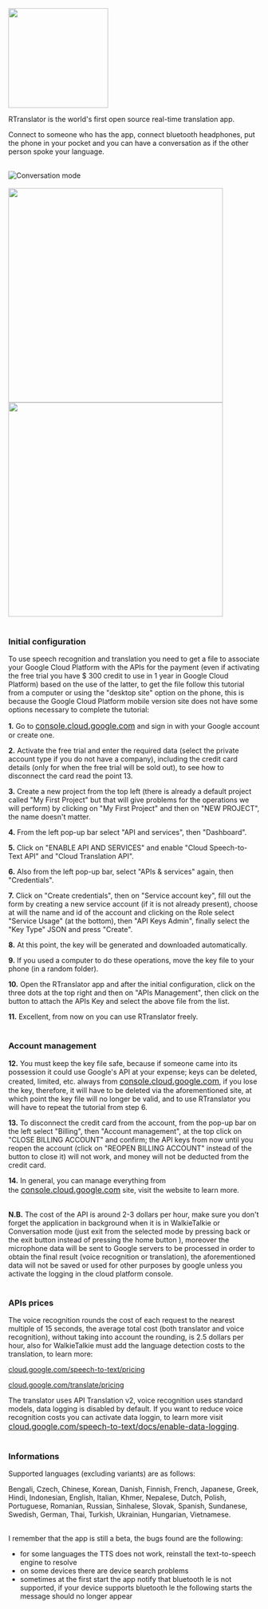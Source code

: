 <img src="https://github.com/LucaMartino/RTranslator/blob/master/images/logo_beta_cut.png" width="200">

RTranslator is the world's first open source real-time translation app.

Connect to someone who has the app, connect bluetooth headphones, put the phone in your pocket and you can have a conversation as if the other person spoke your language.
<br /><br />

![Conversation mode](https://github.com/LucaMartino/RTranslator/blob/master/images/conversation_image_en.png)
<br /><br />
<img src="https://github.com/LucaMartino/RTranslator/blob/master/images/WalkieTalkie_image_en.png" width="430">
<img src="https://github.com/LucaMartino/RTranslator/blob/master/images/Costs_image_en.png" width="430">
<br /><br />

<h3>Initial configuration</h3>


To use speech recognition and translation you need to get a file to associate your Google Cloud Platform with the APIs for the payment
(even if activating the free trial you have $ 300 credit to use in 1 year in Google Cloud Platform) based on the use of the latter,
to get the file follow this tutorial from a computer or using the "desktop site" option on the phone, this is because the Google Cloud
Platform mobile version site does not have some options necessary to complete the tutorial:


<strong>1.</strong> Go to&nbsp;<a style="background-color: #fafafa; font-size: 1rem;" href="http://console.cloud.google.com/" 
target="_blank" rel="noopener noreferrer">console.cloud.google.com</a>&nbsp;and sign in with your Google account or create one.

<strong>2.</strong> Activate the free trial and enter the required data (select the private account type if you do not have a company),
including the credit card details (only for when the free trial will be sold out), to see how to disconnect the card read the point 13.

<strong>3.</strong> Create a new project from the top left (there is already a default project called "My First Project" but that
will give problems for the operations we will perform) by clicking on "My First Project" and then on "NEW PROJECT", the name doesn't
matter.

<strong>4.</strong> From the left pop-up bar select "API and services", then "Dashboard".

<strong>5.</strong> Click on "ENABLE API AND SERVICES" and enable "Cloud Speech-to-Text API" and "Cloud Translation API".

<strong>6.</strong> Also from the left pop-up bar, select "APIs &amp; services" again, then "Credentials".

<strong>7.</strong> Click on "Create credentials", then on "Service account key", fill out the form by creating a new service
account (if it is not already present), choose at will the name and id of the account and clicking on the Role select "Service Usage" 
(at the bottom), then "API Keys Admin", finally select the "Key Type" JSON and press "Create".

<strong>8.</strong> At this point, the key will be generated and downloaded automatically.

<strong>9.</strong> If you used a computer to do these operations, move the key file to your phone (in a random folder).

<strong>10.</strong> Open the RTranslator app and after the initial configuration, click on the three dots at the top right and then
on "APIs Management", then click on the button to attach the APIs Key and select the above file from the list.

<strong>11.</strong> Excellent, from now on you can use RTranslator freely.
<br /><br />


<h3>Account management</h3>


<strong>12.</strong> You must keep the key file safe, because if someone came into its possession it could use Google's API at your expense; keys can be deleted, created, limited, etc. always from&nbsp;<a style="font-size: 1rem; background-color: #fafafa;" href="http://console.cloud.google.com/" target="_blank" rel="noopener noreferrer">console.cloud.google.com</a>, if you lose the key, therefore, it will have to be deleted via the aforementioned site, at which point the key file will no longer be valid, and to use RTranslator you will have to repeat the tutorial from step 6.

<strong>13.</strong> To disconnect the credit card from the account, from the pop-up bar on the left select "Billing", then "Account management", at the top click on "CLOSE BILLING ACCOUNT" and confirm; the API keys from now until you reopen the account (click on "REOPEN BILLING ACCOUNT" instead of the button to close it) will not work, and money will not be deducted from the credit card.

<strong>14.</strong> In general, you can manage everything from the&nbsp;<a style="background-color: #fafafa; font-size: 1rem;" href="http://console.cloud.google.com/" target="_blank" rel="noopener noreferrer">console.cloud.google.com</a>&nbsp;site, visit the website to learn more.
<br /><br />

<strong>N.B.</strong> The cost of the API is around 2-3 dollars per hour, make sure you don't forget the application in background when it is in WalkieTalkie or Conversation mode (just exit from the selected mode by pressing back or the exit button instead of pressing the home button ), moreover the microphone data will be sent to Google servers to be processed in order to obtain the final result (voice recognition or translation), the aforementioned data will not be saved or used for other purposes by google unless you activate the logging in the cloud platform console.
<br /><br />


<h3>APIs prices</h3>

The voice recognition rounds the cost of each request to the nearest multiple of 15 seconds, the average total cost (both translator and voice recognition), without taking into account the rounding, is 2.5 dollars per hour, also for WalkieTalkie must add the language detection costs to the translation, to learn more:

<a href="https://cloud.google.com/speech-to-text/pricing" target="_blank" rel="noopener noreferrer">cloud.google.com/speech-to-text/pricing</a>

<a href="https://cloud.google.com/translate/pricing" target="_blank" rel="noopener noreferrer">cloud.google.com/translate/pricing</a>

The translator uses API Translation v2, voice recognition uses standard models, data logging is disabled by default.&nbsp;If you want
to reduce voice recognition costs you can activate data loggin, to learn more visit&nbsp;<a style="background-color: #fafafa;
font-size: 1rem;" href="https://cloud.google.com/speech-to-text/docs/enable-data-logging" target="_blank" rel="noopener noreferrer">
cloud.google.com/speech-to-text/docs/enable-data-logging</a>.
<br /><br />

<h3>Informations</h3>

Supported languages (excluding variants) are as follows:

Bengali, Czech, Chinese, Korean, Danish, Finnish, French, Japanese, Greek, Hindi, Indonesian, English, Italian, Khmer, Nepalese, Dutch, Polish, Portuguese, Romanian, Russian, Sinhalese, Slovak, Spanish, Sundanese, Swedish, German, Thai, Turkish, Ukrainian, Hungarian, Vietnamese.
<br /><br />

I remember that the app is still a beta, the bugs found are the following:

- for some languages the TTS does not work, reinstall the text-to-speech engine to resolve
- on some devices there are device search problems
- sometimes at the first start the app notify that bluetooth le is not supported, if your device supports bluetooth le the following starts the message should no longer appear
